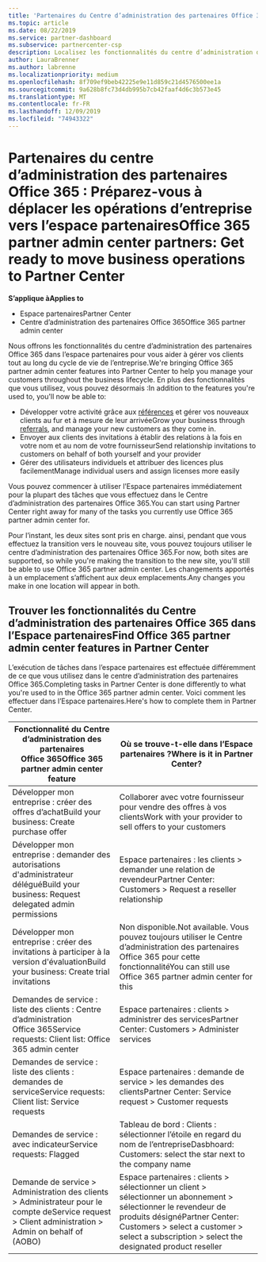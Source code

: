 ```yaml
---
title: 'Partenaires du Centre d’administration des partenaires Office 365 : les opérations d’entreprise vont migrer vers l’Espace partenaires| Espace partenaires'
ms.topic: article
ms.date: 08/22/2019
ms.service: partner-dashboard
ms.subservice: partnercenter-csp
description: Localisez les fonctionnalités du centre d’administration des partenaires Office 365 courantes, telles que la génération de vos demandes commerciales et de services, après la migration vers l’espace partenaires.
author: LauraBrenner
ms.author: labrenne
ms.localizationpriority: medium
ms.openlocfilehash: 8f709ef9beb42225e9e11d859c21d4576500ee1a
ms.sourcegitcommit: 9a628b8fc73d4db995b7cb42faaf4d6c3b573e45
ms.translationtype: MT
ms.contentlocale: fr-FR
ms.lasthandoff: 12/09/2019
ms.locfileid: "74943322"
---
```

# <a name="office-365-partner-admin-center-partners-get-ready-to-move-business-operations-to-partner-center"></a><span data-ttu-id="a268a-103">Partenaires du centre d’administration des partenaires Office 365 : Préparez-vous à déplacer les opérations d’entreprise vers l’espace partenaires</span><span class="sxs-lookup"><span data-stu-id="a268a-103">Office 365 partner admin center partners: Get ready to move business operations to Partner Center</span></span>

<span data-ttu-id="a268a-104">**S’applique à**</span><span class="sxs-lookup"><span data-stu-id="a268a-104">**Applies to**</span></span> 

- <span data-ttu-id="a268a-105">Espace partenaires</span><span class="sxs-lookup"><span data-stu-id="a268a-105">Partner Center</span></span>
- <span data-ttu-id="a268a-106">Centre d’administration des partenaires Office 365</span><span class="sxs-lookup"><span data-stu-id="a268a-106">Office 365 partner admin center</span></span>

<span data-ttu-id="a268a-107">Nous offrons les fonctionnalités du centre d’administration des partenaires Office 365 dans l’espace partenaires pour vous aider à gérer vos clients tout au long du cycle de vie de l’entreprise.</span><span class="sxs-lookup"><span data-stu-id="a268a-107">We're bringing Office 365 partner admin center features into Partner Center to help you manage your customers throughout the business lifecycle.</span></span> <span data-ttu-id="a268a-108">En plus des fonctionnalités que vous utilisez, vous pouvez désormais :</span><span class="sxs-lookup"><span data-stu-id="a268a-108">In addition to the features you're used to, you'll now be able to:</span></span> 

*  <span data-ttu-id="a268a-109">Développer votre activité grâce aux [références](referrals.md) et gérer vos nouveaux clients au fur et à mesure de leur arrivée</span><span class="sxs-lookup"><span data-stu-id="a268a-109">Grow your business through [referrals](referrals.md), and manage your new customers as they come in.</span></span>
*  <span data-ttu-id="a268a-110">Envoyer aux clients des invitations à établir des relations à la fois en votre nom et au nom de votre fournisseur</span><span class="sxs-lookup"><span data-stu-id="a268a-110">Send relationship invitations to customers on behalf of both yourself and your provider</span></span>
*  <span data-ttu-id="a268a-111">Gérer des utilisateurs individuels et attribuer des licences plus facilement</span><span class="sxs-lookup"><span data-stu-id="a268a-111">Manage individual users and assign licenses more easily</span></span>

<span data-ttu-id="a268a-112">Vous pouvez commencer à utiliser l’Espace partenaires immédiatement pour la plupart des tâches que vous effectuez dans le Centre d’administration des partenaires Office 365.</span><span class="sxs-lookup"><span data-stu-id="a268a-112">You can start using Partner Center right away for many of the tasks you currently use Office 365 partner admin center for.</span></span> 

<span data-ttu-id="a268a-113">Pour l’instant, les deux sites sont pris en charge. ainsi, pendant que vous effectuez la transition vers le nouveau site, vous pouvez toujours utiliser le centre d’administration des partenaires Office 365.</span><span class="sxs-lookup"><span data-stu-id="a268a-113">For now, both sites are supported, so while you're making the transition to the new site, you'll still be able to use Office 365 partner admin center.</span></span> <span data-ttu-id="a268a-114">Les changements apportés à un emplacement s’affichent aux deux emplacements.</span><span class="sxs-lookup"><span data-stu-id="a268a-114">Any changes you make in one location will appear in both.</span></span>

## <a name="find-office-365-partner-admin-center-features-in-partner-center"></a><span data-ttu-id="a268a-115">Trouver les fonctionnalités du Centre d’administration des partenaires Office 365 dans l’Espace partenaires</span><span class="sxs-lookup"><span data-stu-id="a268a-115">Find Office 365 partner admin center features in Partner Center</span></span>

<span data-ttu-id="a268a-116">L’exécution de tâches dans l’espace partenaires est effectuée différemment de ce que vous utilisez dans le centre d’administration des partenaires Office 365.</span><span class="sxs-lookup"><span data-stu-id="a268a-116">Completing tasks in Partner Center is done differently to what you're used to in the Office 365 partner admin center.</span></span> <span data-ttu-id="a268a-117">Voici comment les effectuer dans l’Espace partenaires.</span><span class="sxs-lookup"><span data-stu-id="a268a-117">Here's how to complete them in Partner Center.</span></span>

| <span data-ttu-id="a268a-118">Fonctionnalité du Centre d’administration des partenaires Office 365</span><span class="sxs-lookup"><span data-stu-id="a268a-118">Office 365 partner admin center feature</span></span>                       | <span data-ttu-id="a268a-119">Où se trouve-t-elle dans l’Espace partenaires ?</span><span class="sxs-lookup"><span data-stu-id="a268a-119">Where is it in Partner Center?</span></span> | 
|   -----------------------------------------------  | -------------- |
| <span data-ttu-id="a268a-120">Développer mon entreprise : créer des offres d’achat</span><span class="sxs-lookup"><span data-stu-id="a268a-120">Build your business: Create purchase offer</span></span> | <span data-ttu-id="a268a-121">Collaborer avec votre fournisseur pour vendre des offres à vos clients</span><span class="sxs-lookup"><span data-stu-id="a268a-121">Work with your provider to sell offers to your customers</span></span> |
| <span data-ttu-id="a268a-122">Développer mon entreprise : demander des autorisations d'administrateur délégué</span><span class="sxs-lookup"><span data-stu-id="a268a-122">Build your business: Request delegated admin permissions</span></span> | <span data-ttu-id="a268a-123">Espace partenaires : les clients > demander une relation de revendeur</span><span class="sxs-lookup"><span data-stu-id="a268a-123">Partner Center: Customers > Request a reseller relationship</span></span> |
| <span data-ttu-id="a268a-124">Développer mon entreprise : créer des invitations à participer à la version d'évaluation</span><span class="sxs-lookup"><span data-stu-id="a268a-124">Build your business: Create trial invitations</span></span> | <span data-ttu-id="a268a-125">Non disponible.</span><span class="sxs-lookup"><span data-stu-id="a268a-125">Not available.</span></span> <span data-ttu-id="a268a-126">Vous pouvez toujours utiliser le Centre d’administration des partenaires Office 365 pour cette fonctionnalité</span><span class="sxs-lookup"><span data-stu-id="a268a-126">You can still use Office 365 partner admin center for this</span></span> |
| <span data-ttu-id="a268a-127">Demandes de service : liste des clients : Centre d’administration Office 365</span><span class="sxs-lookup"><span data-stu-id="a268a-127">Service requests: Client list: Office 365 admin center</span></span> | <span data-ttu-id="a268a-128">Espace partenaires : clients > administrer des services</span><span class="sxs-lookup"><span data-stu-id="a268a-128">Partner Center: Customers > Administer services</span></span> |
| <span data-ttu-id="a268a-129">Demandes de service : liste des clients : demandes de service</span><span class="sxs-lookup"><span data-stu-id="a268a-129">Service requests: Client list: Service requests</span></span> | <span data-ttu-id="a268a-130">Espace partenaires : demande de service > les demandes des clients</span><span class="sxs-lookup"><span data-stu-id="a268a-130">Partner Center: Service request > Customer requests</span></span> |
| <span data-ttu-id="a268a-131">Demandes de service : avec indicateur</span><span class="sxs-lookup"><span data-stu-id="a268a-131">Service requests: Flagged</span></span> | <span data-ttu-id="a268a-132">Tableau de bord : Clients : sélectionner l’étoile en regard du nom de l’entreprise</span><span class="sxs-lookup"><span data-stu-id="a268a-132">Dasbhoard: Customers: select the star next to the company name</span></span> |
| <span data-ttu-id="a268a-133">Demande de service > Administration des clients > Administrateur pour le compte de</span><span class="sxs-lookup"><span data-stu-id="a268a-133">Service request > Client administration > Admin on behalf of (AOBO)</span></span> | <span data-ttu-id="a268a-134">Espace partenaires : clients > sélectionner un client > sélectionner un abonnement > sélectionner le revendeur de produits désigné</span><span class="sxs-lookup"><span data-stu-id="a268a-134">Partner Center: Customers > select a customer > select a subscription > select the designated product reseller</span></span> |

